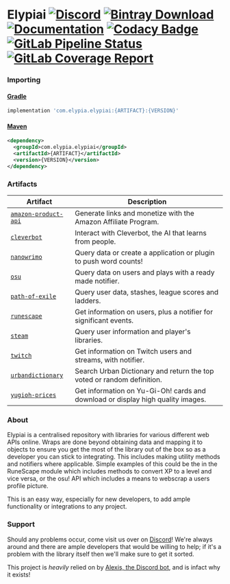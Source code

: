 # Elypiai [![Discord](https://discordapp.com/api/guilds/184657525990359041/widget.png)](https://discord.gg/hprGMaM) [![Bintray Download](https://api.bintray.com/packages/elypia/Elypiai/Elypiai/images/download.svg)](https://bintray.com/elypia/Elypiai/Elypiai/_latestVersion) [![Documentation](https://img.shields.io/badge/Docs-Elypiai-blue.svg)](https://elypiai.elypia.com/) [![Codacy Badge](https://api.codacy.com/project/badge/Grade/5300391761404cb9a97a3ae49593caec)](https://www.codacy.com/app/sethsutopia/Elypiai?utm_source=gitlab.com&amp;utm_medium=referral&amp;utm_content=Elypia/Elypiai&amp;utm_campaign=Badge_Grade) [![GitLab Pipeline Status](https://gitlab.com/Elypia/Elypiai/badges/master/pipeline.svg)](https://gitlab.com/Elypia/Elypiai/commits/master) [![GitLab Coverage Report](https://gitlab.com/Elypia/Elypiai/badges/master/coverage.svg)](https://gitlab.com/Elypia/Elypiai/commits/master)

### Importing
#### [Gradle](https://gradle.org/)
```gradle
implementation 'com.elypia.elypiai:{ARTIFACT}:{VERSION}'
```

#### [Maven](https://maven.apache.org/)
```xml
<dependency>
  <groupId>com.elypia.elypiai</groupId>
  <artifactId>{ARTIFACT}</artifactId>
  <version>{VERSION}</version>
</dependency>
```

### **Artifacts**
| Artifact | Description |
|----------|-------------|
| [`amazon-product-api`](https://affiliate-program.amazon.com/) | Generate links and monetize with the Amazon Affiliate Program. |
| [`cleverbot`](https://www.cleverbot.com/api/) | Interact with Cleverbot, the AI that learns from people. |
| [`nanowrimo`](https://nanowrimo.org/wordcount_api) | Query data or create a application or plugin to push word counts! |
| [`osu`](https://github.com/ppy/osu-api/wiki) | Query data on users and plays with a ready made notifier. |
| [`path-of-exile`](https://www.pathofexile.com/developer/docs/api-resources) | Query user data, stashes, league scores and ladders. |
| [`runescape`](http://runescape.wikia.com/wiki/Application_programming_interface) | Get information on users, plus a notifier for significant events. |
| [`steam`](https://steamcommunity.com/dev) | Query user information and player's libraries. |
| [`twitch`](https://dev.twitch.tv/docs) | Get information on Twitch users and streams, with notifier. |
| [`urbandictionary`](http://api.urbandictionary.com/v0/define?term=api) | Search Urban Dictionary and return the top voted or random definition. |
| [`yugioh-prices`](http://docs.yugiohprices.apiary.io/) | Get information on Yu-Gi-Oh! cards and download or display high quality images. |

### About
Elypiai is a centralised repository with libraries for various different web APIs online. Wraps are done beyond obtaining data and mapping it to objects to ensure you get the most of the library out of the box so as a developer you can stick to integrating. This includes making utility methods and notifiers where applicable. Simple examples of this could be the in the RuneScape module which includes methods to convert XP to a level and vice versa, or the osu! API which includes a means to webscrap a users profile picture.

This is an easy way, especially for new developers, to add ample functionality or integrations to any project.

### Support
Should any problems occur, come visit us over on [Discord](https://discord.gg/hprGMaM)! We're always around and there are ample developers that would be willing to help; if it's a problem with the library itself then we'll make sure to get it sorted.

This project is _heavily_ relied on by [Alexis, the Discord bot](https://discordapp.com/oauth2/authorize?client_id=230716794212581376&scope=bot), and is infact why it exists!
